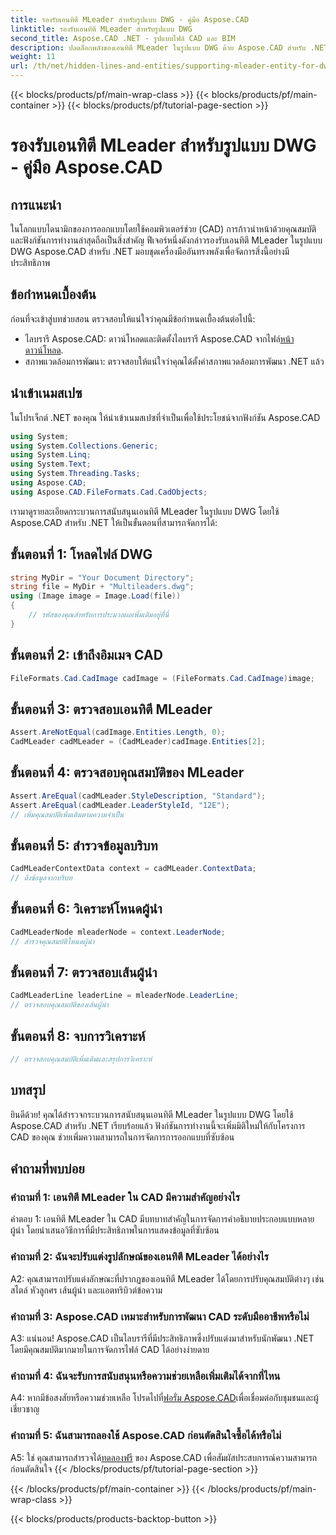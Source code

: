 ```yaml
---
title: รองรับเอนทิตี MLeader สำหรับรูปแบบ DWG - คู่มือ Aspose.CAD
linktitle: รองรับเอนทิตี MLeader สำหรับรูปแบบ DWG
second_title: Aspose.CAD .NET - รูปแบบไฟล์ CAD และ BIM
description: ปลดล็อกพลังของเอนทิตี MLeader ในรูปแบบ DWG ด้วย Aspose.CAD สำหรับ .NET ยกระดับโครงการ CAD ของคุณอย่างง่ายดาย
weight: 11
url: /th/net/hidden-lines-and-entities/supporting-mleader-entity-for-dwg-format/
---
```


{{< blocks/products/pf/main-wrap-class >}}
{{< blocks/products/pf/main-container >}}
{{< blocks/products/pf/tutorial-page-section >}}

# รองรับเอนทิตี MLeader สำหรับรูปแบบ DWG - คู่มือ Aspose.CAD

## การแนะนำ

ในโลกแบบไดนามิกของการออกแบบโดยใช้คอมพิวเตอร์ช่วย (CAD) การก้าวนำหน้าด้วยคุณสมบัติและฟังก์ชันการทำงานล่าสุดถือเป็นสิ่งสำคัญ ฟีเจอร์หนึ่งดังกล่าวรองรับเอนทิตี MLeader ในรูปแบบ DWG Aspose.CAD สำหรับ .NET มอบชุดเครื่องมืออันทรงพลังเพื่อจัดการสิ่งนี้อย่างมีประสิทธิภาพ

## ข้อกำหนดเบื้องต้น

ก่อนที่จะเข้าสู่บทช่วยสอน ตรวจสอบให้แน่ใจว่าคุณมีข้อกำหนดเบื้องต้นต่อไปนี้:

-  ไลบรารี Aspose.CAD: ดาวน์โหลดและติดตั้งไลบรารี Aspose.CAD จากไฟล์[หน้าดาวน์โหลด](https://releases.aspose.com/cad/net/).
- สภาพแวดล้อมการพัฒนา: ตรวจสอบให้แน่ใจว่าคุณได้ตั้งค่าสภาพแวดล้อมการพัฒนา .NET แล้ว

## นำเข้าเนมสเปซ

ในโปรเจ็กต์ .NET ของคุณ ให้นำเข้าเนมสเปซที่จำเป็นเพื่อใช้ประโยชน์จากฟังก์ชัน Aspose.CAD

```csharp
using System;
using System.Collections.Generic;
using System.Linq;
using System.Text;
using System.Threading.Tasks;
using Aspose.CAD;
using Aspose.CAD.FileFormats.Cad.CadObjects;
```

เรามาดูรายละเอียดกระบวนการสนับสนุนเอนทิตี MLeader ในรูปแบบ DWG โดยใช้ Aspose.CAD สำหรับ .NET ให้เป็นขั้นตอนที่สามารถจัดการได้:

## ขั้นตอนที่ 1: โหลดไฟล์ DWG

```csharp
string MyDir = "Your Document Directory";
string file = MyDir + "Multileaders.dwg";
using (Image image = Image.Load(file))
{
    // รหัสของคุณสำหรับการประมวลผลเพิ่มเติมอยู่ที่นี่
}
```

## ขั้นตอนที่ 2: เข้าถึงอิมเมจ CAD

```csharp
FileFormats.Cad.CadImage cadImage = (FileFormats.Cad.CadImage)image;
```

## ขั้นตอนที่ 3: ตรวจสอบเอนทิตี MLeader

```csharp
Assert.AreNotEqual(cadImage.Entities.Length, 0);
CadMLeader cadMLeader = (CadMLeader)cadImage.Entities[2];
```

## ขั้นตอนที่ 4: ตรวจสอบคุณสมบัติของ MLeader

```csharp
Assert.AreEqual(cadMLeader.StyleDescription, "Standard");
Assert.AreEqual(cadMLeader.LeaderStyleId, "12E");
// เพิ่มคุณสมบัติเพิ่มเติมตามความจำเป็น
```

## ขั้นตอนที่ 5: สำรวจข้อมูลบริบท

```csharp
CadMLeaderContextData context = cadMLeader.ContextData;
// ดึงข้อมูลจากบริบท
```

## ขั้นตอนที่ 6: วิเคราะห์โหนดผู้นำ

```csharp
CadMLeaderNode mleaderNode = context.LeaderNode;
// สำรวจคุณสมบัติโหนดผู้นำ
```

## ขั้นตอนที่ 7: ตรวจสอบเส้นผู้นำ

```csharp
CadMLeaderLine leaderLine = mleaderNode.LeaderLine;
// ตรวจสอบคุณสมบัติของเส้นผู้นำ
```

## ขั้นตอนที่ 8: จบการวิเคราะห์

```csharp
// ตรวจสอบคุณสมบัติเพิ่มเติมและสรุปการวิเคราะห์
```

## บทสรุป

ยินดีด้วย! คุณได้สำรวจกระบวนการสนับสนุนเอนทิตี MLeader ในรูปแบบ DWG โดยใช้ Aspose.CAD สำหรับ .NET เรียบร้อยแล้ว ฟังก์ชันการทำงานนี้จะเพิ่มมิติใหม่ให้กับโครงการ CAD ของคุณ ช่วยเพิ่มความสามารถในการจัดการการออกแบบที่ซับซ้อน

## คำถามที่พบบ่อย

### คำถามที่ 1: เอนทิตี MLeader ใน CAD มีความสำคัญอย่างไร

คำตอบ 1: เอนทิตี MLeader ใน CAD มีบทบาทสำคัญในการจัดการคำอธิบายประกอบแบบหลายผู้นำ โดยนำเสนอวิธีการที่มีประสิทธิภาพในการแสดงข้อมูลที่ซับซ้อน

### คำถามที่ 2: ฉันจะปรับแต่งรูปลักษณ์ของเอนทิตี MLeader ได้อย่างไร

A2: คุณสามารถปรับแต่งลักษณะที่ปรากฏของเอนทิตี MLeader ได้โดยการปรับคุณสมบัติต่างๆ เช่น สไตล์ หัวลูกศร เส้นผู้นำ และแอตทริบิวต์ข้อความ

### คำถามที่ 3: Aspose.CAD เหมาะสำหรับการพัฒนา CAD ระดับมืออาชีพหรือไม่

A3: แน่นอน! Aspose.CAD เป็นไลบรารีที่มีประสิทธิภาพซึ่งปรับแต่งมาสำหรับนักพัฒนา .NET โดยมีคุณสมบัติมากมายในการจัดการไฟล์ CAD ได้อย่างง่ายดาย

### คำถามที่ 4: ฉันจะรับการสนับสนุนหรือความช่วยเหลือเพิ่มเติมได้จากที่ไหน

A4: หากมีข้อสงสัยหรือความช่วยเหลือ โปรดไปที่[ฟอรั่ม Aspose.CAD](https://forum.aspose.com/c/cad/19)เพื่อเชื่อมต่อกับชุมชนและผู้เชี่ยวชาญ

### คำถามที่ 5: ฉันสามารถลองใช้ Aspose.CAD ก่อนตัดสินใจซื้อได้หรือไม่

 A5: ใช่ คุณสามารถสำรวจได้[ทดลองฟรี](https://releases.aspose.com/) ของ Aspose.CAD เพื่อสัมผัสประสบการณ์ความสามารถก่อนตัดสินใจ
{{< /blocks/products/pf/tutorial-page-section >}}

{{< /blocks/products/pf/main-container >}}
{{< /blocks/products/pf/main-wrap-class >}}

{{< blocks/products/products-backtop-button >}}
